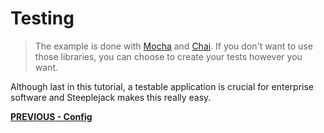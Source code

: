 # Testing

> The example is done with [Mocha](https://mochajs.org) and [Chai](http://chaijs.com/api/bdd). If you don't want to use those libraries, you
> can choose to create your tests however you want.

Although last in this tutorial, a testable application is crucial for enterprise software and Steeplejack makes this really easy.



**[PREVIOUS - Config](config.md)**
